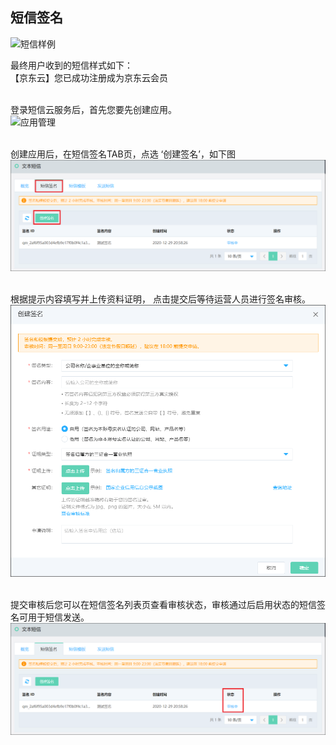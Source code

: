 ## 短信签名 <br>

![短信样例](../../../../image/Text-Message/dx-009.png)<br>

最终用户收到的短信样式如下：<br>
【京东云】您已成功注册成为京东云会员<br><br>

登录短信云服务后，首先您要先创建应用。<br>
![应用管理](../../../../image/Text-Message/dx-010.png)<br><br>

创建应用后，在短信签名TAB页，点选 ‘创建签名’，如下图<br>
![创建签名](../../../../image/Text-Message/dx-011.png)<br><br>

根据提示内容填写并上传资料证明， 点击提交后等待运营人员进行签名审核。<br>
![创建签名](../../../../image/Text-Message/dx-012.png)<br><br>

提交审核后您可以在短信签名列表页查看审核状态，审核通过后启用状态的短信签名可用于短信发送。<br>
![查看状态](../../../../image/Text-Message/dx-013.png)
